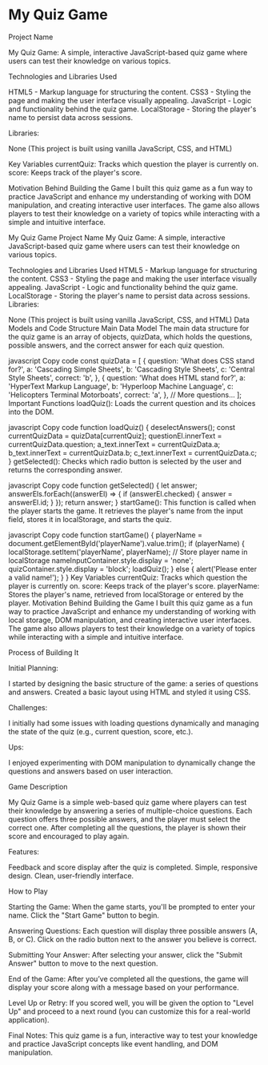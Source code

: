 # My Quiz Game

Project Name

My Quiz Game:
A simple, interactive JavaScript-based quiz game where users can test their knowledge on various topics.

Technologies and Libraries Used

HTML5 - Markup language for structuring the content.
CSS3 - Styling the page and making the user interface visually appealing.
JavaScript - Logic and functionality behind the quiz game.
LocalStorage - Storing the player's name to persist data across sessions.

Libraries:

None (This project is built using vanilla JavaScript, CSS, and HTML)

Key Variables
currentQuiz: Tracks which question the player is currently on.
score: Keeps track of the player's score.

Motivation Behind Building the Game
I built this quiz game as a fun way to practice JavaScript and enhance my understanding of working with DOM manipulation, and creating interactive user interfaces. The game also allows players to test their knowledge on a variety of topics while interacting with a simple and intuitive interface.

My Quiz Game
Project Name
My Quiz Game: A simple, interactive JavaScript-based quiz game where users can test their knowledge on various topics.

Technologies and Libraries Used
HTML5 - Markup language for structuring the content.
CSS3 - Styling the page and making the user interface visually appealing.
JavaScript - Logic and functionality behind the quiz game.
LocalStorage - Storing the player's name to persist data across sessions.
Libraries:

None (This project is built using vanilla JavaScript, CSS, and HTML)
Data Models and Code Structure
Main Data Model
The main data structure for the quiz game is an array of objects, quizData, which holds the questions, possible answers, and the correct answer for each quiz question.

javascript
Copy code
const quizData = [
{
question: 'What does CSS stand for?',
a: 'Cascading Simple Sheets',
b: 'Cascading Style Sheets',
c: 'Central Style Sheets',
correct: 'b',
},
{
question: 'What does HTML stand for?',
a: 'HyperText Markup Language',
b: 'Hyperloop Machine Language',
c: 'Helicopters Terminal Motorboats',
correct: 'a',
},
// More questions...
];
Important Functions
loadQuiz(): Loads the current question and its choices into the DOM.

javascript
Copy code
function loadQuiz() {
deselectAnswers();
const currentQuizData = quizData[currentQuiz];
questionEl.innerText = currentQuizData.question;
a_text.innerText = currentQuizData.a;
b_text.innerText = currentQuizData.b;
c_text.innerText = currentQuizData.c;
}
getSelected(): Checks which radio button is selected by the user and returns the corresponding answer.

javascript
Copy code
function getSelected() {
let answer;
answerEls.forEach((answerEl) => {
if (answerEl.checked) {
answer = answerEl.id;
}
});
return answer;
}
startGame(): This function is called when the player starts the game. It retrieves the player's name from the input field, stores it in localStorage, and starts the quiz.

javascript
Copy code
function startGame() {
playerName = document.getElementById('playerName').value.trim();
if (playerName) {
localStorage.setItem('playerName', playerName); // Store player name in localStorage
nameInputContainer.style.display = 'none';
quizContainer.style.display = 'block';
loadQuiz();
} else {
alert('Please enter a valid name!');
}
}
Key Variables
currentQuiz: Tracks which question the player is currently on.
score: Keeps track of the player's score.
playerName: Stores the player's name, retrieved from localStorage or entered by the player.
Motivation Behind Building the Game
I built this quiz game as a fun way to practice JavaScript and enhance my understanding of working with local storage, DOM manipulation, and creating interactive user interfaces. The game also allows players to test their knowledge on a variety of topics while interacting with a simple and intuitive interface.

Process of Building It

Initial Planning:

I started by designing the basic structure of the game: a series of questions and answers.
Created a basic layout using HTML and styled it using CSS.

Challenges:

I initially had some issues with loading questions dynamically and managing the state of the quiz (e.g., current question, score, etc.).

Ups:

I enjoyed experimenting with DOM manipulation to dynamically change the questions and answers based on user interaction.

Game Description

My Quiz Game is a simple web-based quiz game where players can test their knowledge by answering a series of multiple-choice questions. Each question offers three possible answers, and the player must select the correct one. After completing all the questions, the player is shown their score and encouraged to play again.

Features:

Feedback and score display after the quiz is completed.
Simple, responsive design.
Clean, user-friendly interface.

How to Play

Starting the Game:
When the game starts, you'll be prompted to enter your name.
Click the "Start Game" button to begin.

Answering Questions:
Each question will display three possible answers (A, B, or C).
Click on the radio button next to the answer you believe is correct.

Submitting Your Answer:
After selecting your answer, click the "Submit Answer" button to move to the next question.

End of the Game:
After you’ve completed all the questions, the game will display your score along with a message based on your performance.

Level Up or Retry:
If you scored well, you will be given the option to "Level Up" and proceed to a next round (you can customize this for a real-world application).

Final Notes:
This quiz game is a fun, interactive way to test your knowledge and practice JavaScript concepts like event handling, and DOM manipulation.
